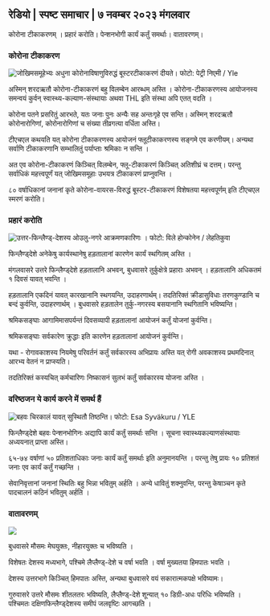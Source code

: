 ## रेडियो \| स्पष्ट समाचार \| ७ नवम्बर २०२३ मंगलवार

कोरोना टीकाकरणम् । प्रहारं करोति। पेन्शनभोगी कार्यं कर्तुं समर्थाः। वातावरणम्‌।

### कोरोना टीकाकरण

![जोखिमसमूहेभ्यः अधुना कोरोनाविषाणुविरुद्धं बूस्टरटीकाकरणं दीयते। फोटो: पेट्री निएमी / Yle](https://images.cdn.yle.fi/image/upload/c_crop,h_2266,w_4027,x_0,y_0/ar_1.7777777777777777,c_fill,g_faces,h_675,w_1200/dpr_1.0/q_auto:eco/f_auto/fl_lossy/v1675253861/39-99789363046bc0166b4)

अस्मिन् शरदऋतौ कोरोना-टीकाकरणं बहु विलम्बेन आरब्धम् अस्ति । कोरोना-टीकाकरणस्य आयोजनस्य समन्वयं कुर्वन् स्वास्थ्य-कल्याण-संस्थायाः अथवा THL इति संस्था अपि एतत् वदति ।

कोरोना पतने प्रसरितुं आरभते, यतः जनाः पुनः अन्यैः सह अन्तःगृहे एव सन्ति। अस्मिन् शरदऋतौ कोरोनारोगिणां, कोरोनारोगिणां च संख्या तीव्रगत्या वर्धिता अस्ति।

टीएचएल कथयति यत् कोरोना टीकाकरणस्य आयोजनं फ्लूटीकाकरणस्य सङ्गमे एव करणीयम्। अन्यथा सर्वाणि टीकाकरणानि सम्भालितुं पर्याप्ताः श्रमिकाः न सन्ति ।

अत एव कोरोना-टीकाकरणं किञ्चित् विलम्बेन, फ्लू-टीकाकरणं किञ्चित् अतिशीघ्रं च दत्तम्। परन्तु सर्वाधिकं महत्त्वपूर्णं यत् जोखिमसमूहाः उभयत्र टीकाकरणं प्राप्नुवन्ति ।

८० वर्षाधिकानां जनानां कृते कोरोना-वायरस-विरुद्धं बूस्टर-टीकाकरणं विशेषतया महत्त्वपूर्णम् इति टीएचएल स्मरणं करोति।

### प्रहारं करोति

![उत्तर-फिन्लैण्ड्-देशस्य ओउलु-नगरे आक्रमणकारिणः । फोटो: विले होन्कोनेन / लेहतिकुवा](https://images.cdn.yle.fi/image/upload/c_crop,h_2880,w_5120,x_0,y_533/ar_1.77777777777777777,c_fill,g_faces,h_675,w_1200/dpr_1.0/q_auto:eco/f_auto/fl_lossy/v1699368229/39-11968696549f7933eb81)

फिन्लैण्ड्देशे अनेकेषु कार्यस्थानेषु हड़तालानां कारणेन कार्यं स्थगितम् अस्ति ।

मंगलवासरे उत्तरे फिन्लैण्ड्देशे हड़तालानि अभवन्, बुधवासरे तुर्कुक्षेत्रे प्रहाराः अभवन् । हड़तालानि अधिकतमं १ दिवसं यावत् भवन्ति ।

हड़तालानि एकदिनं यावत् कारखानानि स्थगयन्ति, उदाहरणार्थम्। तदतिरिक्तं क्रीडासुविधाः तरणकुण्डानि च बन्दं कुर्वन्ति, उदाहरणार्थम् । बुधवासरे हड़तालेन तुर्कु-नगरस्य बसयानानि स्थगितानि भविष्यन्ति।

श्रमिकसङ्घाः आगामिमासपर्यन्तं दिवसव्यापी हड़तालानां आयोजनं कर्तुं योजनां कुर्वन्ति।

श्रमिकसङ्घाः सर्वकारेण क्रुद्धाः इति कारणेन हड़तालानां आयोजनं कुर्वन्ति।

यथा - रोगावकाशस्य नियमेषु परिवर्तनं कर्तुं सर्वकारस्य अभिप्रायः अस्ति यत् रोगी अवकाशस्य प्रथमदिनात् आरभ्य वेतनं न प्राप्स्यति।

तदतिरिक्तं कस्यचित् कर्मचारिणः निष्कासनं सुलभं कर्तुं सर्वकारस्य योजना अस्ति ।

### वरिष्ठजन ये कार्य करने में समर्थ हैं

![बहवः चिरकालं यावत् सुस्थितौ तिष्ठन्ति। फोटो: Esa Syväkuru / YLE](https://images.cdn.yle.fi/image/upload/c_crop,h_3375,w_6000,x_0,y_47/ar_1.7777777777777777,c_fill,g_faces,h_675,w_1200/dpr_1.0/q_auto:eco/f_auto/fl_lossy/v1568642672/39-5915475d7f9625891ee)

फिन्लैण्ड्देशे बहवः पेन्शनभोगिनः अद्यापि कार्यं कर्तुं समर्थाः सन्ति । सूचना स्वास्थ्यकल्याणसंस्थायाः अध्ययनात् प्राप्ता अस्ति।

६५-७४ वर्षाणां ५० प्रतिशताधिकाः जनाः कार्यं कर्तुं समर्थाः इति अनुमानयन्ति । परन्तु तेषु प्रायः १० प्रतिशतं जनाः एव कार्यं कर्तुं गच्छन्ति ।

सेवानिवृत्तानां जनानां स्थितिः बहु भिन्ना भवितुम् अर्हति । अन्ये धावितुं शक्नुवन्ति, परन्तु केषाञ्चन कृते पादचालनं कठिनं भवितुम् अर्हति ।

### वातावरणम्‌

![](https://images.cdn.yle.fi/छवि/अपलोड/c_crop,h_1080,w_1919,x_0,y_0/ar_1.77777777777777777,c_fill,g_faces,h_675,w_1200/dpr_1.0/q_auto:eco/च_ऑटो/fl_lossy/v1699373925/39-1197270654a63406a4f5)

बुधवासरे मौसमः मेघयुक्तः, नीहारयुक्तः च भविष्यति ।

विशेषतः देशस्य मध्यभागे, पश्चिमे लैप्लैण्ड्-देशे च वर्षा भवति । वर्षा मुख्यतया हिमपातः भवति ।

देशस्य उत्तरभागे किञ्चित् हिमपातः अस्ति, अन्यथा बुधवासरे वयं सकारात्मकपक्षे भविष्यामः।

गुरुवासरे उत्तरे मौसमः शीतलतरः भविष्यति, लैप्लैण्ड्-देशे शून्यात् १० डिग्री-अधः परिधिः भविष्यति । पश्चिमतः दक्षिणफिन्लैण्ड्देशस्य समीपं जलवृष्टिः आगच्छति ।